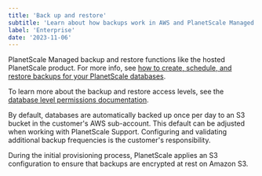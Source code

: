 ```yaml
---
title: 'Back up and restore'
subtitle: 'Learn about how backups work in AWS and PlanetScale Managed.'
label: 'Enterprise'
date: '2023-11-06'
---
```


PlanetScale Managed backup and restore functions like the hosted PlanetScale product. For more info, see [how to create, schedule, and restore backups for your PlanetScale databases](/docs/concepts/back-up-and-restore).

To learn more about the backup and restore access levels, see the [database level permissions documentation](/docs/concepts/access-control#database-level-permissions).

By default, databases are automatically backed up once per day to an S3 bucket in the customer's AWS sub-account. This default can be adjusted when working with PlanetScale Support. Configuring and validating additional backup frequencies is the customer's responsibility.

During the initial provisioning process, PlanetScale applies an S3 configuration to ensure that backups are encrypted at rest on Amazon S3.
